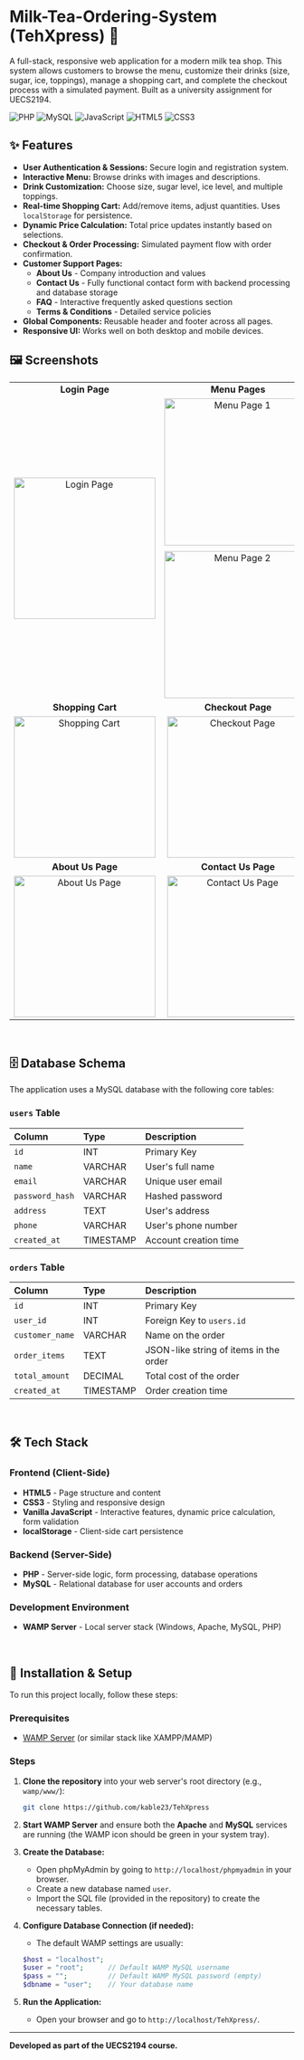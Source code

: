 # Milk-Tea-Ordering-System (TehXpress) 🧋

A full-stack, responsive web application for a modern milk tea shop. This system allows customers to browse the menu, customize their drinks (size, sugar, ice, toppings), manage a shopping cart, and complete the checkout process with a simulated payment. Built as a university assignment for UECS2194.

![PHP](https://img.shields.io/badge/PHP-777BB4?style=for-the-badge&logo=php&logoColor=white)
![MySQL](https://img.shields.io/badge/MySQL-005C84?style=for-the-badge&logo=mysql&logoColor=white)
![JavaScript](https://img.shields.io/badge/JavaScript-F7DF1E?style=for-the-badge&logo=javascript&logoColor=black)
![HTML5](https://img.shields.io/badge/HTML5-E34F26?style=for-the-badge&logo=html5&logoColor=white)
![CSS3](https://img.shields.io/badge/CSS3-1572B6?style=for-the-badge&logo=css3&logoColor=white)

## ✨ Features

-   **User Authentication & Sessions:** Secure login and registration system.
-   **Interactive Menu:** Browse drinks with images and descriptions.
-   **Drink Customization:** Choose size, sugar level, ice level, and multiple toppings.
-   **Real-time Shopping Cart:** Add/remove items, adjust quantities. Uses `localStorage` for persistence.
-   **Dynamic Price Calculation:** Total price updates instantly based on selections.
-   **Checkout & Order Processing:** Simulated payment flow with order confirmation.
-   **Customer Support Pages:**
    - **About Us** - Company introduction and values
    - **Contact Us** - Fully functional contact form with backend processing and database storage
    - **FAQ** - Interactive frequently asked questions section
    - **Terms & Conditions** - Detailed service policies
-   **Global Components:** Reusable header and footer across all pages.
-   **Responsive UI:** Works well on both desktop and mobile devices.


## 🖼️ Screenshots

| | | |
| :---: | :---: | :---: |
| **Login Page** | **Menu Pages** | **Drink Customization** |
| <a href="https://github.com/user-attachments/assets/fc2f0d57-4f70-43fa-82ca-3b30685d8fd7"><img src="https://github.com/user-attachments/assets/fc2f0d57-4f70-43fa-82ca-3b30685d8fd7" width="250" alt="Login Page"></a> | <div><a href="https://github.com/user-attachments/assets/c9900145-3553-4d67-bf12-69a9882b0c0e"><img src="https://github.com/user-attachments/assets/c9900145-3553-4d67-bf12-69a9882b0c0e" width="260" alt="Menu Page 1" style="display: block; margin-bottom: 10px;"></a><a href="https://github.com/user-attachments/assets/03c71508-6c40-46a0-99eb-97ab7dae42c4"><img src="https://github.com/user-attachments/assets/03c71508-6c40-46a0-99eb-97ab7dae42c4" width="260" alt="Menu Page 2" style="display: block; margin-top: 10px;"></a></div> | <a href="https://github.com/user-attachments/assets/b15fe278-f013-4dc9-ba5e-37825b4526a4"><img src="https://github.com/user-attachments/assets/b15fe278-f013-4dc9-ba5e-37825b4526a4" width="250" alt="Drink Customization"></a> |
| **Shopping Cart** | **Checkout Page** | **Order Success** |
| <a href="https://github.com/user-attachments/assets/da949688-4dc8-4640-9733-ecadf7ec56a3"><img src="https://github.com/user-attachments/assets/da949688-4dc8-4640-9733-ecadf7ec56a3" width="250" alt="Shopping Cart"></a> | <a href="https://github.com/user-attachments/assets/683ecf05-8517-4472-8a3a-f222d2d684a2"><img src="https://github.com/user-attachments/assets/683ecf05-8517-4472-8a3a-f222d2d684a2" width="250" alt="Checkout Page"></a> | <a href="https://github.com/user-attachments/assets/56ec18aa-c819-43aa-85fe-1757eed69cf4"><img src="https://github.com/user-attachments/assets/56ec18aa-c819-43aa-85fe-1757eed69cf4" width="250" alt="Order Success"></a> |
| **About Us Page** | **Contact Us Page** | **FAQ Page** |
| <a href="https://github.com/user-attachments/assets/0ce877e9-bfef-40e5-a8ec-df6bffab5aeb"><img src="https://github.com/user-attachments/assets/0ce877e9-bfef-40e5-a8ec-df6bffab5aeb" width="250" alt="About Us Page"></a> | <a href="https://github.com/user-attachments/assets/ed3ef80d-e492-41c2-bda3-e77de48772cd"><img src="https://github.com/user-attachments/assets/ed3ef80d-e492-41c2-bda3-e77de48772cd" width="250" alt="Contact Us Page"></a> | <a href="https://github.com/user-attachments/assets/87cef8bd-023c-46ce-81c1-4b80067642bf"><img src="https://github.com/user-attachments/assets/f2ac3264-9246-4779-a6cf-0cb03f7cd8fc" width="250" alt="FAQ Page"></a> |
<br>

## 🗄️ Database Schema

The application uses a MySQL database with the following core tables:

### `users` Table
| Column | Type | Description |
| :--- | :--- | :--- |
| `id` | INT | Primary Key |
| `name` | VARCHAR | User's full name |
| `email` | VARCHAR | Unique user email |
| `password_hash` | VARCHAR | Hashed password |
| `address` | TEXT | User's address |
| `phone` | VARCHAR | User's phone number |
| `created_at` | TIMESTAMP | Account creation time |

### `orders` Table
| Column | Type | Description |
| :--- | :--- | :--- |
| `id` | INT | Primary Key |
| `user_id` | INT | Foreign Key to `users.id` |
| `customer_name` | VARCHAR | Name on the order |
| `order_items` | TEXT | JSON-like string of items in the order |
| `total_amount` | DECIMAL | Total cost of the order |
| `created_at` | TIMESTAMP | Order creation time |

<br>

## 🛠️ Tech Stack

### Frontend (Client-Side)
- **HTML5** - Page structure and content
- **CSS3** - Styling and responsive design  
- **Vanilla JavaScript** - Interactive features, dynamic price calculation, form validation
- **localStorage** - Client-side cart persistence

### Backend (Server-Side)
- **PHP** - Server-side logic, form processing, database operations
- **MySQL** - Relational database for user accounts and orders

### Development Environment
- **WAMP Server** - Local server stack (Windows, Apache, MySQL, PHP)

<br>

## 🚀 Installation & Setup

To run this project locally, follow these steps:

### Prerequisites
- [WAMP Server](https://www.wampserver.com/en/) (or similar stack like XAMPP/MAMP)

### Steps
1.  **Clone the repository** into your web server's root directory (e.g., `wamp/www/`):
    ```bash
    git clone https://github.com/kable23/TehXpress
    ```

2.  **Start WAMP Server** and ensure both the **Apache** and **MySQL** services are running (the WAMP icon should be green in your system tray).

3.  **Create the Database:**
    - Open phpMyAdmin by going to `http://localhost/phpmyadmin` in your browser.
    - Create a new database named `user`.
    - Import the SQL file (provided in the repository) to create the necessary tables.

4.  **Configure Database Connection (if needed):**
    - The default WAMP settings are usually:
    ```php
    $host = "localhost";
    $user = "root";      // Default WAMP MySQL username
    $pass = "";          // Default WAMP MySQL password (empty)
    $dbname = "user";    // Your database name
    ```

5.  **Run the Application:**
    - Open your browser and go to `http://localhost/TehXpress/`.


---
**Developed as part of the UECS2194 course.**
